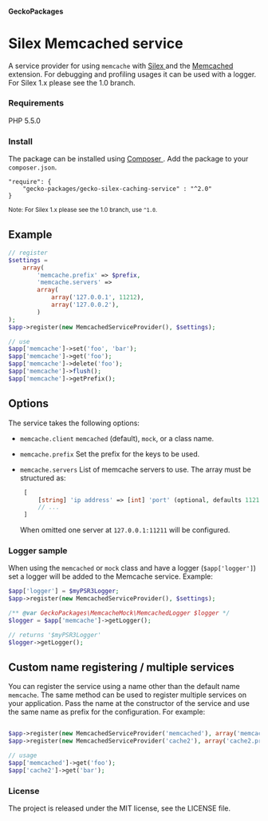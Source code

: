 #### GeckoPackages

# Silex Memcached service

A service provider for using `memcache` with [ Silex ](http://silex.sensiolabs.org) and the [ Memcached ](https://secure.php.net/manual/en/book.memcached.php) extension.
For debugging and profiling usages it can be used with a logger.
For Silex 1.x please see the 1.0 branch.

### Requirements

PHP 5.5.0

### Install

The package can be installed using [ Composer ](https://getcomposer.org/).
Add the package to your `composer.json`.

```
"require": {
    "gecko-packages/gecko-silex-caching-service" : "^2.0"
}
```

<sub>Note: For Silex 1.x please see the 1.0 branch, use `^1.0`.</sub>

## Example

```php
// register
$settings =
    array(
        'memcache.prefix' => $prefix,
        'memcache.servers' =>
        array(
            array('127.0.0.1', 11212),
            array('127.0.0.2'),
        )
);
$app->register(new MemcachedServiceProvider(), $settings);

// use
$app['memcache']->set('foo', 'bar');
$app['memcache']->get('foo');
$app['memcache']->delete('foo');
$app['memcache']->flush();
$app['memcache']->getPrefix();
```

## Options

The service takes the following options:
* `memcache.client`
   `memcached` (default), `mock`, or a class name.

* `memcache.prefix`
   Set the prefix for the keys to be used.

* `memcache.servers`
   List of memcache servers to use.
   The array must be structured as:
   ```php
    [
        [string] 'ip address' => [int] 'port' (optional, defaults 11211),
        // ...
    ]
    ```

   When omitted one server at `127.0.0.1:11211` will be configured.

### Logger sample

When using the `memcached` or `mock` class and have a logger (`$app['logger']`) set a logger will be added to the Memcache service.
Example:
```php
$app['logger'] = $myPSR3Logger;
$app->register(new MemcachedServiceProvider(), $settings);

/** @var GeckoPackages\MemcacheMock\MemcachedLogger $logger */
$logger = $app['memcache']->getLogger();

// returns '$myPSR3Logger'
$logger->getLogger();
```
## Custom name registering / multiple services

You can register the service using a name other than the default name `memcache`.
The same method can be used to register multiple services on your application.
Pass the name at the constructor of the service and use the same name as prefix for the configuration.
For example:

```php

$app->register(new MemcachedServiceProvider('memcached'), array('memcached.prefix' => $prefix));
$app->register(new MemcachedServiceProvider('cache2'), array('cache2.prefix' => $prefix));

// usage
$app['memcached']->get('foo');
$app['cache2']->get('bar');

```

### License

The project is released under the MIT license, see the LICENSE file.

